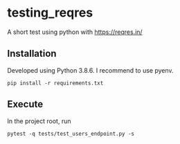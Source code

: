 # testing_reqres
A short test using python with https://reqres.in/


## Installation
Developed using Python 3.8.6. I recommend to use pyenv.

`pip install -r requirements.txt`

## Execute
In the project root, run

`pytest -q tests/test_users_endpoint.py -s`
